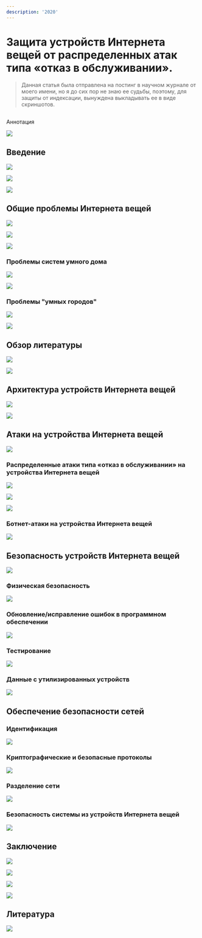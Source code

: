 ```yaml
---
description: '2020'
---
```


# Защита устройств Интернета вещей от распределенных атак типа «отказ в обслуживании».

> Данная статья была отправлена на постинг в научном журнале от моего имени, но я до сих пор не знаю ее судьбы, поэтому, для защиты от индексации, вынуждена выкладывать ее в виде скриншотов.

##   Аннотация

![](../../.gitbook/assets/image%20%28144%29.png)

## Введение

![](../../.gitbook/assets/image%20%28150%29.png)

![](../../.gitbook/assets/image%20%28125%29.png)

![](../../.gitbook/assets/image%20%28134%29.png)

## Общие проблемы Интернета вещей

![](../../.gitbook/assets/image%20%28156%29.png)

![](../../.gitbook/assets/image%20%28147%29.png)

![](../../.gitbook/assets/image%20%28151%29.png)

### Проблемы систем умного дома

![](../../.gitbook/assets/image%20%28142%29.png)

![](../../.gitbook/assets/image%20%28128%29.png)

### Проблемы "умных городов"

![](../../.gitbook/assets/image%20%28159%29.png)

![](../../.gitbook/assets/image%20%28140%29.png)

## Обзор литературы

![](../../.gitbook/assets/image%20%28135%29.png)

![](../../.gitbook/assets/image%20%28153%29.png)

## Архитектура устройств Интернета вещей

![](../../.gitbook/assets/image%20%28149%29.png)

![](../../.gitbook/assets/image%20%28126%29.png)

## Атаки на устройства Интернета вещей

![](../../.gitbook/assets/image%20%28131%29.png)

### Распределенные атаки типа «отказ в обслуживании» на устройства Интернета вещей

![](../../.gitbook/assets/image%20%28132%29.png)

![](../../.gitbook/assets/image%20%28136%29.png)

![](../../.gitbook/assets/image%20%28129%29.png)

### Ботнет-атаки на устройства Интернета вещей

![](../../.gitbook/assets/image%20%28133%29.png)

## Безопасность устройств Интернета вещей

![](../../.gitbook/assets/image%20%28130%29.png)

### Физическая безопасность

![](../../.gitbook/assets/image%20%28157%29.png)

### Обновление/исправление ошибок в программном обеспечении

![](../../.gitbook/assets/image%20%28158%29.png)

### Тестирование

![](../../.gitbook/assets/image%20%28155%29.png)

### Данные с утилизированных устройств

![](../../.gitbook/assets/image%20%28146%29.png)

## Обеспечение безопасности сетей

### Идентификация

![](../../.gitbook/assets/image%20%28152%29.png)

### Криптографические и безопасные протоколы

![](../../.gitbook/assets/image%20%28154%29.png)

### Разделение сети

![](../../.gitbook/assets/image%20%28141%29.png)

### Безопасность системы из устройств Интернета вещей

![](../../.gitbook/assets/image%20%28137%29.png)

## Заключение

![](../../.gitbook/assets/image%20%28160%29.png)

![](../../.gitbook/assets/image%20%28138%29.png)

![](../../.gitbook/assets/image%20%28143%29.png)

![](../../.gitbook/assets/image%20%28148%29.png)

## Литература

![](../../.gitbook/assets/image%20%28145%29.png)



